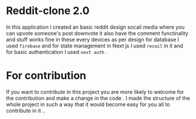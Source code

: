 # Reddit-clone 2.0

In this application I created an basic reddit design socail media where you can upvote someone's post downvote it also have the comment functinality and stuff works fine in these every devices as per design for database I used `firebase` and for state management in Next js I used `recoil` in it and for basic authentication I used `next auth` .

# For contribution

If you want to contribute in this project you are more likely to welcome for the contribution and make a change in the code . I made the structure of the whole project in such a way that it would become easy for you all to contribute in it ..
